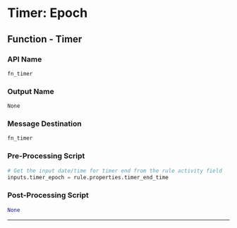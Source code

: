 <!--
    DO NOT MANUALLY EDIT THIS FILE
    THIS FILE IS AUTOMATICALLY GENERATED WITH resilient-sdk codegen
-->

# Timer: Epoch

## Function - Timer

### API Name
`fn_timer`

### Output Name
`None`

### Message Destination
`fn_timer`

### Pre-Processing Script
```python
# Get the input date/time for timer end from the rule activity field
inputs.timer_epoch = rule.properties.timer_end_time
```

### Post-Processing Script
```python
None
```

---

